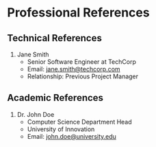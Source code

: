 # Professional References

## Technical References
1. Jane Smith
   - Senior Software Engineer at TechCorp
   - Email: jane.smith@techcorp.com
   - Relationship: Previous Project Manager

## Academic References
1. Dr. John Doe
   - Computer Science Department Head
   - University of Innovation
   - Email: john.doe@university.edu
